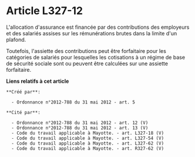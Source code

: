 # Article L327-12

L'allocation d'assurance est financée par des contributions des employeurs et des salariés assises sur les rémunérations
brutes dans la limite d'un plafond.

Toutefois, l'assiette des contributions peut être forfaitaire pour les catégories de salariés pour lesquelles les cotisations
à un régime de base de sécurité sociale sont ou peuvent être calculées sur une assiette forfaitaire.

**Liens relatifs à cet article**

	**Créé par**:

	  - Ordonnance n°2012-788 du 31 mai 2012 - art. 5

	**Cité par**:

	  - Ordonnance n°2012-788 du 31 mai 2012 - art. 12 (V)
	  - Ordonnance n°2012-788 du 31 mai 2012 - art. 13 (V)
	  - Code du travail applicable à Mayotte. - art. L327-18 (V)
	  - Code du travail applicable à Mayotte. - art. L327-54 (V)
	  - Code du travail applicable à Mayotte. - art. L327-62 (V)
	  - Code du travail applicable à Mayotte. - art. R327-62 (V)

